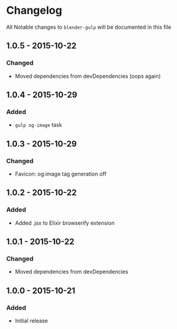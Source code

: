 # Changelog

All Notable changes to `blender-gulp` will be documented in this file

## 1.0.5 - 2015-10-22
### Changed
- Moved dependencies from devDependencies (oops again)

## 1.0.4 - 2015-10-29
### Added
- `gulp og-image` task

## 1.0.3 - 2015-10-29
### Changed
- Favicon: og:image tag generation off

## 1.0.2 - 2015-10-22
### Added
- Added .jsx to Elixir browserify extension

## 1.0.1 - 2015-10-22
### Changed
- Moved dependencies from devDependencies

## 1.0.0 - 2015-10-21
### Added
- Initial release

